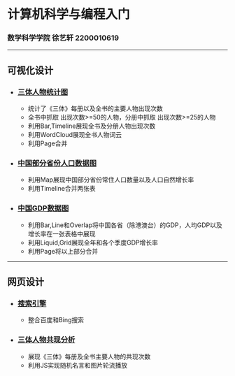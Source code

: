 # 计算机科学与编程入门
### 数学科学学院 徐艺轩 2200010619

---

## 可视化设计
+ ### [三体人物统计图](https://light-abyss.github.io/Homework/可视化设计/三体人物统计/三体人物统计图.html)
    * 统计了《三体》每册以及全书的主要人物出现次数
    * 全书中抓取 出现次数>=50的人物，分册中抓取 出现次数>=25的人物
    * 利用Bar,Timeline展现全书及分册人物出现次数
    * 利用WordCloud展现全书人物词云
    * 利用Page合并
+ ### [中国部分省份人口数据图](https://light-abyss.github.io/Homework/可视化设计/中国人口地图/中国部分省份人口图.html)
    * 利用Map展现中国部分省份常住人口数量以及人口自然增长率
    * 利用Timeline合并两张表
+ ### [中国GDP数据图](https://light-abyss.github.io/Homework/可视化设计/中国GDP数据/中国GDP数据图.html)
    * 利用Bar,Line和Overlap将中国各省（除港澳台）的GDP，人均GDP以及增长率在一张表格中展现
    * 利用Liquid,Grid展现全年和各个季度GDP增长率
    * 利用Page将以上部分合并

---

## 网页设计
+ ### [搜索引擎](https://light-abyss.github.io/Homework/网页设计/搜索引擎/搜索引擎.html)
    * 整合百度和Bing搜索
+ ### [三体人物共现分析](https://light-abyss.github.io/Homework/网页设计/三体人物共现分析/三体人物共现分析图.html)
    * 展现《三体》每册及全书主要人物的共现次数
    * 利用JS实现随机名言和图片轮流播放

